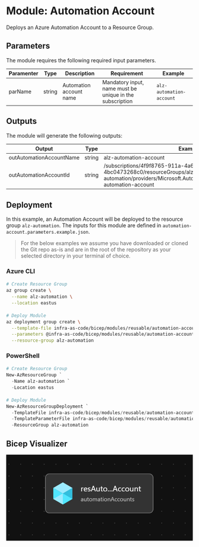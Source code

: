 # Module:  Automation Account

Deploys an Azure Automation Account to a Resource Group.

## Parameters

The module requires the following required input parameters.

 Paramenter | Type | Description | Requirement | Example
----------- | ---- | ----------- | ----------- | -------
parName | string | Automation account name | Mandatory input, name must be unique in the subscription | `alz-automation-account`

## Outputs

The module will generate the following outputs:

Output | Type | Example
------ | ---- | --------
outAutomationAccountName | string | alz-automation-account
outAutomationAccountId | string | /subscriptions/4f9f8765-911a-4a6d-af60-4bc0473268c0/resourceGroups/alz-automation/providers/Microsoft.Automation/automationAccounts/alz-automation-account


## Deployment

In this example, an Automation Account will be deployed to the resource group `alz-automation`.  The inputs for this module are defined in `automation-account.parameters.example.json`.

> For the below examples we assume you have downloaded or cloned the Git repo as-is and are in the root of the repository as your selected directory in your terminal of choice.

### Azure CLI
```bash
# Create Resource Group
az group create \
  --name alz-automation \
  --location eastus

# Deploy Module
az deployment group create \
  --template-file infra-as-code/bicep/modules/reusable/automation-account/automation-account.bicep \
  --parameters @infra-as-code/bicep/modules/reusable/automation-account/automation-account.parameters.example.json \
  --resource-group alz-automation
```

### PowerShell

```powershell
# Create Resource Group
New-AzResourceGroup `
  -Name alz-automation `
  -Location eastus

# Deploy Module
New-AzResourceGroupDeployment `
  -TemplateFile infra-as-code/bicep/modules/reusable/automation-account/automation-account.bicep `
  -TemplateParameterFile infra-as-code/bicep/modules/reusable/automation-account/automation-account.parameters.example.json `
  -ResourceGroup alz-automation
```

## Bicep Visualizer

![Bicep Visualizer](media/bicep-visualizer.png "Bicep Visualizer")
